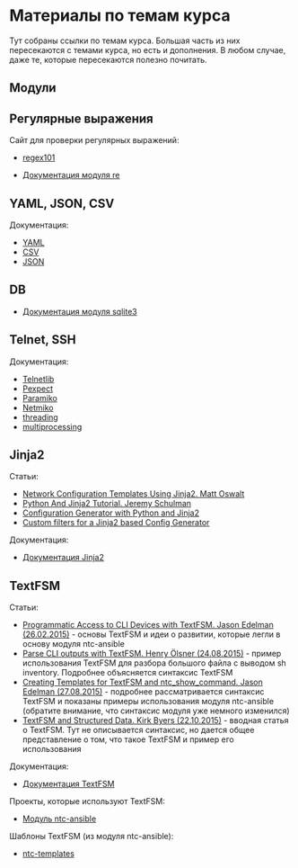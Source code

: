 # Материалы по темам курса

Тут собраны ссылки по темам курса. Большая часть из них пересекаются с темами курса, но есть и дополнения. В любом случае, даже те, которые пересекаются полезно почитать.


## Модули


## Регулярные выражения

Сайт для проверки регулярных выражений:
* [regex101](https://regex101.com/)

* [Документация модуля re](https://docs.python.org/2/library/re.html)

## YAML, JSON, CSV

Документация:
* [YAML](http://pyyaml.org/wiki/PyYAMLDocumentation)
* [CSV](https://docs.python.org/2/library/csv.html)
* [JSON](https://docs.python.org/2/library/json.html)

## DB

* [Документация модуля sqlite3](https://docs.python.org/2/library/sqlite3.html)

## Telnet, SSH

Документация:
* [Telnetlib](https://docs.python.org/2/library/telnetlib.html)
* [Pexpect](https://pexpect.readthedocs.io/en/stable/)
* [Paramiko](http://docs.paramiko.org/en/2.0/)
* [Netmiko](https://pynet.twb-tech.com/blog/automation/netmiko.html)
* [threading](https://docs.python.org/2/library/threading.html)
* [multiprocessing](https://docs.python.org/2/library/multiprocessing.html)

## Jinja2
Статьи:
* [Network Configuration Templates Using Jinja2. Matt Oswalt](https://keepingitclassless.net/2014/03/network-config-templates-jinja2/)
* [Python And Jinja2 Tutorial. Jeremy Schulman](http://packetpushers.net/python-jinja2-tutorial/)
* [Configuration Generator with Python and Jinja2](https://codingnetworker.com/2015/09/configuration-generator-with-python-and-jinja2/)
* [Custom filters for a Jinja2 based Config Generator](https://codingnetworker.com/2015/10/custom-filters-jinja2-config-generator/)

Документация:
* [Документация Jinja2](http://jinja.pocoo.org/docs/dev/)


## TextFSM
Статьи:
* [Programmatic Access to CLI Devices with TextFSM. Jason Edelman (26.02.2015)](http://jedelman.com/home/programmatic-access-to-cli-devices-with-textfsm/) - основы TextFSM и идеи о развитии, которые легли в основу модуля ntc-ansible
* [Parse CLI outputs with TextFSM. Henry Ölsner (24.08.2015)](https://codingnetworker.com/2015/08/parse-cli-outputs-textfsm/) - пример использования TextFSM для разбора большого файла с выводом sh inventory. Подробнее объясняется синтаксис TextFSM
* [Creating Templates for TextFSM and ntc_show_command. Jason Edelman (27.08.2015)](http://jedelman.com/home/creating-templates-for-textfsm-and-ntc_show_command/) - подробнее рассматривается синтаксис TextFSM и показаны примеры использования модуля ntc-ansible (обратите внимание, что синтаксис модуля уже немного изменился)
* [TextFSM and Structured Data. Kirk Byers (22.10.2015)](https://pynet.twb-tech.com/blog/python/textfsm.html) - вводная статья о TextFSM. Тут не описывается синтаксис, но дается общее представление о том, что такое TextFSM и пример его использования

Документация:
* [Документация TextFSM](https://code.google.com/archive/p/textfsm/wikis)

Проекты, которые используют TextFSM:
* [Модуль ntc-ansible](https://github.com/networktocode/ntc-ansible)

Шаблоны TextFSM (из модуля ntc-ansible):
* [ntc-templates](https://github.com/networktocode/ntc-templates/tree/89c57342b47c9990f0708226fb3f268c6b8c1549/templates)
